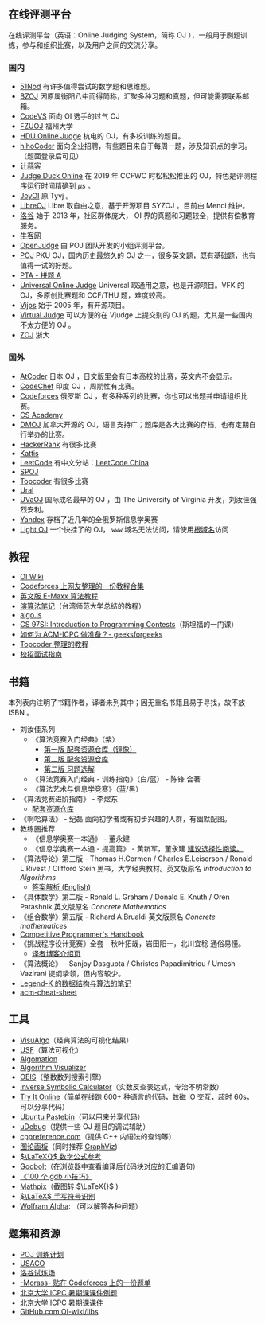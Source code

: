 ## 在线评测平台

在线评测平台（英语：Online Judging System，简称 OJ ），一般用于刷题训练，参与和组织比赛，以及用户之间的交流分享。

### 国内

- [51Nod](https://www.51nod.com/)
  有许多值得尝试的数学题和思维题。
- [BZOJ](https://www.lydsy.com/JudgeOnline/)
  因原属衡阳八中而得简称，汇聚多种习题和真题，但可能需要联系邮箱。
- [CodeVS](http://www.codevs.cn/)
  面向 OI 选手的过气 OJ
- [FZUOJ](http://acm.fzu.edu.cn/)
  福州大学
- [HDU Online Judge](http://acm.hdu.edu.cn/)
  杭电的 OJ，有多校训练的题目。
- [hihoCoder](https://hihocoder.com/)
  面向企业招聘，有些题目来自于每周一题，涉及知识点的学习。（题面登录后可见）
- [计蒜客](https://www.jisuanke.com/)
- [Judge Duck Online](https://duck.ac/)
  在 2019 年 CCFWC 时松松松推出的 OJ，特色是评测程序运行时间精确到 $\mu s$ 。
- [JoyOI](http://www.joyoi.cn/)
  原 Tyvj 。
- [LibreOJ](https://loj.ac/)
  Libre 取自由之意，基于开源项目 SYZOJ 。目前由 Menci 维护。
- [洛谷](https://www.luogu.org/)
  始于 2013 年，社区群体庞大， OI 界的真题和习题较全，提供有偿教育服务。
- [牛客网](https://www.nowcoder.com/)
- [OpenJudge](http://openjudge.cn/)
  由 POJ 团队开发的小组评测平台。
- [POJ](http://poj.org/)
  PKU OJ，国内历史最悠久的 OJ 之一，很多英文题，既有基础题，也有值得一试的好题。
- [PTA - 拼题 A](https://pintia.cn/)
- [Universal Online Judge](http://uoj.ac/)
  Universal 取通用之意，也是开源项目。VFK 的 OJ，多原创比赛题和 CCF/THU 题，难度较高。
- [Vijos](https://vijos.org/)
  始于 2005 年，有开源项目。
- [Virtual Judge](https://vjudge.net/)
  可以方便的在 Vjudge 上提交别的 OJ 的题，尤其是一些国内不太方便的 OJ 。
- [ZOJ](http://acm.zju.edu.cn/onlinejudge/)
  浙大

### 国外

- [AtCoder](https://atcoder.jp/)
  日本 OJ ，日文版里会有日本高校的比赛，英文内不会显示。
- [CodeChef](https://codechef.com/)
  印度 OJ ，周期性有比赛。
- [Codeforces](https://codeforces.com/)
  俄罗斯 OJ ，有多种系列的比赛，你也可以出题并申请组织比赛。
- [CS Academy](https://csacademy.com/)
- [DMOJ](https://dmoj.ca/)
  加拿大开源的 OJ，语言支持广；题库是各大比赛的存档，也有定期自行举办的比赛。
- [HackerRank](https://www.hackerrank.com/)
  有很多比赛
- [Kattis](https://open.kattis.com/)
- [LeetCode](https://leetcode.com/)
  有中文分站：[LeetCode China](https://leetcode-cn.com/)
- [SPOJ](http://www.spoj.com)
- [Topcoder](https://www.topcoder.com/)
  有很多比赛
- [Ural](http://acm.timus.ru/)
- [UVaOJ](https://uva.onlinejudge.org/)
  国际成名最早的 OJ ，由 The University of Virginia 开发，刘汝佳强烈安利。
- [Yandex](https://contest.yandex.ru/)
  存档了近几年的全俄罗斯信息学奥赛
- [Light OJ](http://lightoj.com)
  一个快挂了的 OJ， `www` 域名无法访问，请使用[根域名](http://lightoj.com)访问

## 教程

- [OI Wiki](https://oi-wiki.org)
- [Codeforces 上网友整理的一份教程合集](http://codeforces.com/blog/entry/57282)
- [英文版 E-Maxx 算法教程](https://cp-algorithms.com/)
- [演算法笔记](http://www.csie.ntnu.edu.tw/~u91029/)（台湾师范大学总结的教程）
- [algo.is](https://algo.is/t-414-aflv-competitive-programming-course-2016/)
- [CS 97SI: Introduction to Programming Contests](http://web.stanford.edu/class/cs97si/)（斯坦福的一门课）
- [如何为 ACM-ICPC 做准备？- geeksforgeeks](https://www.geeksforgeeks.org/how-to-prepare-for-acm-icpc/)
- [Topcoder 整理的教程](https://www.topcoder.com/community/competitive-programming/tutorials/)
- [校招面试指南](https://github.com/jwasham/coding-interview-university)

## 书籍

本列表内注明了书籍作者，译者未列其中；因无重名书籍且易于寻找，故不放 ISBN 。

- 刘汝佳系列
  - 《算法竞赛入门经典》（紫）
    - [第一版 配套资源仓库（镜像）](https://github.com/sukhoeing/aoapc-book/)
    - [第二版 配套资源仓库](https://github.com/aoapc-book/aoapc-bac2nd)
    - [第二版 习题选解](https://github.com/sukhoeing/aoapc-bac2nd-keys)
  - 《算法竞赛入门经典 - 训练指南》（白/蓝） - 陈锋 合著
  - 《算法艺术与信息学竞赛》（蓝/黑）
- 《算法竞赛进阶指南》 - 李煜东
  - [配套资源仓库](https://github.com/lydrainbowcat/tedukuri)
- 《啊哈算法》 - 纪磊
  面向初学者或有初步兴趣的人群，有幽默配图。
- 教练圈推荐
  - 《信息学奥赛一本通》 - 董永建
  - 《信息学奥赛一本通 - 提高篇》 - 黄新军，董永建
  [建议选择性阅读。](https://www.zhihu.com/question/292926937)
- 《算法导论》第三版 - Thomas H.Cormen / Charles E.Leiserson / Ronald L.Rivest / Clifford Stein 
  黑书，大学经典教材。英文版原名 _Introduction to Algorithms_
  - [答案解析 (English)](https://github.com/walkccc/CLRS)
- 《具体数学》第二版 - Ronald L. Graham / Donald E. Knuth / Oren Patashnik 
  英文版原名 _Concrete Mathematics_
- 《组合数学》第五版 - Richard A.Brualdi 
  英文版原名 _Concrete mathematices_
- [Competitive Programmer's Handbook](https://cses.fi/book/index.html)
- 《挑战程序设计竞赛》全套 - 秋叶拓哉，岩田阳一，北川宜稔
  通俗易懂。
  - [译者博客介绍页](http://blog.watashi.ws/2382/pccb-etc/)
- 《算法概论》 - Sanjoy Dasgupta / Christos Papadimitriou / Umesh Vazirani
  提纲挚领，但内容较少。
- [Legend-K 的数据结构与算法的笔记](http://www.legend-k.com/Algorithm/Algorithm.pdf)
- [acm-cheat-sheet](https://github.com/soulmachine/acm-cheat-sheet)

## 工具

- [VisuAlgo](https://visualgo.net/en)（经典算法的可视化结果）
- [USF](https://www.cs.usfca.edu/~galles/visualization/)（算法可视化）
- [Algomation](http://www.algomation.com/)
- [Algorithm Visualizer](http://algorithm-visualizer.org)
- [OEIS](https://oeis.org)（整数数列搜索引擎）
- [Inverse Symbolic Calculator](http://wayback.cecm.sfu.ca/projects/ISC/ISCmain.html)（实数反查表达式，专治不明常数）
- [Try It Online](https://tio.run)（简单在线跑 600+ 种语言的代码，兹磁 IO 交互，超时 60s，可以分享代码）
- [Ubuntu Pastebin](https://paste.ubuntu.com)（可以用来分享代码）
- [uDebug](https://www.udebug.com)（提供一些 OJ 题目的调试辅助）
- [cppreference.com](https://zh.cppreference.com/w/)（提供 C++ 内语法的查询等）
- [图论画板](https://csacademy.com/app/graph_editor/)（同时推荐 [GraphViz](http://www.graphviz.org/))
- [ $\LaTeX{}$ 数学公式参考](http://www.mohu.org/info/symbols/symbols.htm)
- [Godbolt](https://godbolt.org/)（在浏览器中查看编译后代码块对应的汇编语句）
- [《100 个 gdb 小技巧》](https://github.com/hellogcc/100-gdb-tips)
- [Mathpix](https://mathpix.com/)（截图转 $\LaTeX{}$ )
- [ $\LaTeX$ 手写符号识别](http://detexify.kirelabs.org/classify.html)
- [Wolfram Alpha](https://www.wolframalpha.com/): （可以解答各种问题）

## 题集和资源

- [POJ 训练计划](http://blog.csdn.net/skywalkert/article/details/46594541)
- [USACO](http://train.usaco.org/usacogate)
- [洛谷试炼场](https://www.luogu.org/training/mainpage)
- [-Morass- 贴在 Codeforces 上的一份题单](https://codeforces.com/blog/entry/55274)
- [北京大学 ICPC 暑期课课件例题](https://vjudge.net/article/446)
- [北京大学 ICPC 暑期课课件](https://lib-pku.github.io/#acm-icpc%E6%9A%91%E6%9C%9F%E8%AF%BE)
- [GitHub.com:OI-wiki/libs](https://github.com/OI-wiki/libs)
